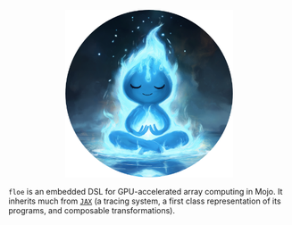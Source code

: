 <p align="center">
<img style="width:300px;max-width:300px;" src="./floe.png"/>
</p>

`floe` is an embedded DSL for GPU-accelerated array computing in Mojo. It inherits much from [`JAX`](https://github.com/jax-ml/jax) (a tracing system, a first class representation of its programs, and composable transformations).